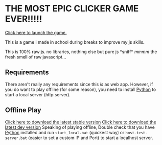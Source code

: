 # THE MOST EPIC CLICKER GAME EVER!!!!!

[Click here to launch the game.](https://realmcoded.github.io/the-most-epic-clicker-game-ever/)

This is a game i made in school during breaks to improve my js skills.

This is 100% raw js. no libraries, nothing else but pure js 
\*sniff* *mmmm* the fresh smell of raw javascript...

## Requirements

There aren't really any requirements since this *is* as web app. However, if you do want to play offline (for some reason), you need to install [Python](https://www.python.org/downloads/) to start a local server (http.server).

## Offline Play

[Click here to download the latest stable version](https://github.com/RealMCoded/the-most-epic-clicker-game-ever/archive/refs/heads/master.zip)
[Click here to download the latest dev version](https://github.com/RealMCoded/the-most-epic-clicker-game-ever/archive/refs/heads/dev.zip)
Speaking of playing offline, Double check that you have [Python](https://www.python.org/downloads/) installed and run `start_local.bat` (quickest way) or `host-test-server.bat` (easier to set a custom IP and Port) to start a localhost server.
